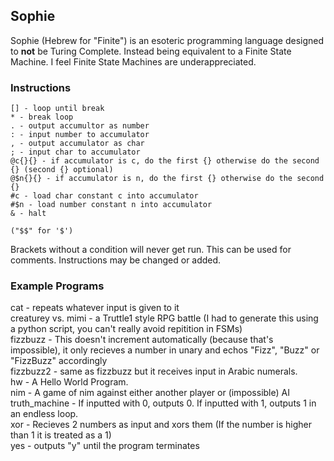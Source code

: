 ## Sophie
Sophie (Hebrew for "Finite") is an esoteric programming language designed to **not** be Turing Complete. Instead being equivalent to a Finite State Machine. I feel Finite State Machines are underappreciated. 

### Instructions


    [] - loop until break
    * - break loop
    . - output accumultor as number
    : - input number to accumulator
    , - output accumulator as char
    ; - input char to accumulator
    @c{}{} - if accumulator is c, do the first {} otherwise do the second {} (second {} optional)
    @$n{}{} - if accumulator is n, do the first {} otherwise do the second {} 
    #c - load char constant c into accumulator 
    #$n - load number constant n into accumulator 
    & - halt
    
    ("$$" for '$')
    
Brackets without a condition will never get run. This can be used for comments. 
Instructions may be changed or added. 

### Example Programs
cat - repeats whatever input is given to it  
creaturey vs. mimi - a Truttle1 style RPG battle (I had to generate this using a python script, you can't really avoid repitition in FSMs)  
fizzbuzz - This doesn't increment automatically (because that's impossible), it only recieves a number in unary and echos "Fizz", "Buzz" or "FizzBuzz" accordingly    
fizzbuzz2 - same as fizzbuzz but it receives input in Arabic numerals.  
hw - A Hello World Program.  
nim - A game of nim against either another player or (impossible) AI  
truth_machine - If inputted with 0, outputs 0. If inputted with 1, outputs 1 in an endless loop.   
xor - Recieves 2 numbers as input and xors them (If the number is higher than 1 it is treated as a 1)      
yes - outputs "y" until the program terminates


  

 
  
